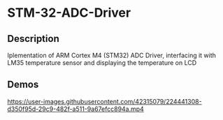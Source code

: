# STM-32-ADC-Driver
## Description

Iplementation of ARM Cortex M4 (STM32) ADC Driver, interfacing it with LM35 temperature sensor and displaying the temperature on LCD


## Demos



https://user-images.githubusercontent.com/42315079/224441308-d350f95d-29c9-482f-a511-9a67efcc894a.mp4

